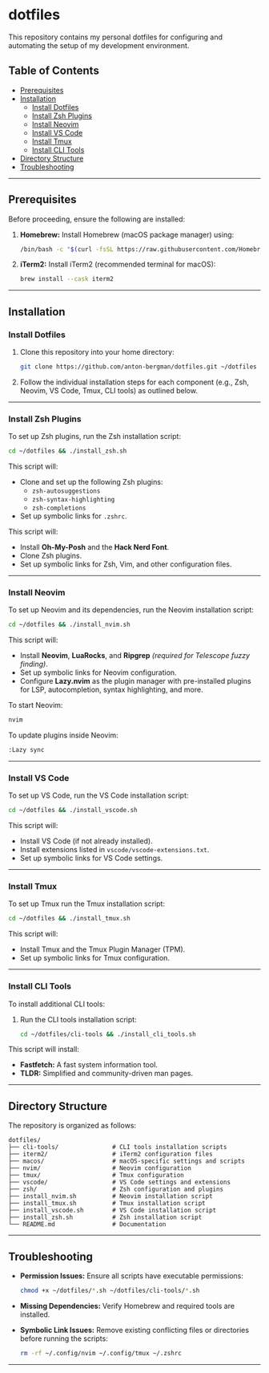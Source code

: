 # dotfiles

This repository contains my personal dotfiles for configuring and automating the setup of my development environment.

## Table of Contents

- [Prerequisites](#prerequisites)
- [Installation](#installation)
  - [Install Dotfiles](#install-dotfiles)
  - [Install Zsh Plugins](#install-zsh-plugins)
  - [Install Neovim](#install-neovim)
  - [Install VS Code](#install-vs-code)
  - [Install Tmux](#install-tmux)
  - [Install CLI Tools](#install-cli-tools)
- [Directory Structure](#directory-structure)
- [Troubleshooting](#troubleshooting)

---

## Prerequisites

Before proceeding, ensure the following are installed:

1. **Homebrew:** Install Homebrew (macOS package manager) using:

   ```bash
   /bin/bash -c "$(curl -fsSL https://raw.githubusercontent.com/Homebrew/install/HEAD/install.sh)"
   ```

2. **iTerm2:** Install iTerm2 (recommended terminal for macOS):
   ```bash
   brew install --cask iterm2
   ```

---

## Installation

### Install Dotfiles

1. Clone this repository into your home directory:

   ```bash
   git clone https://github.com/anton-bergman/dotfiles.git ~/dotfiles
   ```

2. Follow the individual installation steps for each component (e.g., Zsh, Neovim, VS Code, Tmux, CLI tools) as outlined below.

---

### Install Zsh Plugins

To set up Zsh plugins, run the Zsh installation script:

```bash
cd ~/dotfiles && ./install_zsh.sh
```

This script will:

- Clone and set up the following Zsh plugins:
  - `zsh-autosuggestions`
  - `zsh-syntax-highlighting`
  - `zsh-completions`
- Set up symbolic links for `.zshrc`.

This script will:

- Install **Oh-My-Posh** and the **Hack Nerd Font**.
- Clone Zsh plugins.
- Set up symbolic links for Zsh, Vim, and other configuration files.

---

### Install Neovim

To set up Neovim and its dependencies, run the Neovim installation script:

```bash
cd ~/dotfiles && ./install_nvim.sh
```

This script will:

- Install **Neovim**, **LuaRocks**, and **Ripgrep** _(required for Telescope fuzzy finding)_.
- Set up symbolic links for Neovim configuration.
- Configure **Lazy.nvim** as the plugin manager with pre-installed plugins for LSP, autocompletion, syntax highlighting, and more.

To start Neovim:

```bash
nvim
```

To update plugins inside Neovim:

```bash
:Lazy sync
```

---

### Install VS Code

To set up VS Code, run the VS Code installation script:

```bash
cd ~/dotfiles && ./install_vscode.sh
```

This script will:

- Install VS Code (if not already installed).
- Install extensions listed in `vscode/vscode-extensions.txt`.
- Set up symbolic links for VS Code settings.

---

### Install Tmux

To set up Tmux run the Tmux installation script:

```bash
cd ~/dotfiles && ./install_tmux.sh
```

This script will:

- Install Tmux and the Tmux Plugin Manager (TPM).
- Set up symbolic links for Tmux configuration.

---

### Install CLI Tools

To install additional CLI tools:

1. Run the CLI tools installation script:
   ```bash
   cd ~/dotfiles/cli-tools && ./install_cli_tools.sh
   ```

This script will install:

- **Fastfetch:** A fast system information tool.
- **TLDR:** Simplified and community-driven man pages.

---

## Directory Structure

The repository is organized as follows:

```
dotfiles/
├── cli-tools/               # CLI tools installation scripts
├── iterm2/                  # iTerm2 configuration files
├── macos/                   # macOS-specific settings and scripts
├── nvim/                    # Neovim configuration
├── tmux/                    # Tmux configuration
├── vscode/                  # VS Code settings and extensions
├── zsh/                     # Zsh configuration and plugins
├── install_nvim.sh          # Neovim installation script
├── install_tmux.sh          # Tmux installation script
├── install_vscode.sh        # VS Code installation script
├── install_zsh.sh           # Zsh installation script
└── README.md                # Documentation
```

---

## Troubleshooting

- **Permission Issues:** Ensure all scripts have executable permissions:

  ```bash
  chmod +x ~/dotfiles/*.sh ~/dotfiles/cli-tools/*.sh
  ```

- **Missing Dependencies:** Verify Homebrew and required tools are installed.

- **Symbolic Link Issues:** Remove existing conflicting files or directories before running the scripts:
  ```bash
  rm -rf ~/.config/nvim ~/.config/tmux ~/.zshrc
  ```

---
